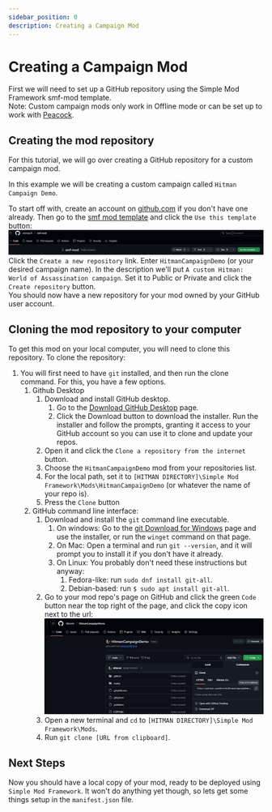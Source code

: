 ```yaml
---
sidebar_position: 0
description: Creating a Campaign Mod
---
```


# Creating a Campaign Mod

First we will need to set up a GitHub repository using the Simple Mod Framework smf-mod template.  
Note: Custom campaign mods only work in Offline mode or can be set up to work with [Peacock](https://thepeacockproject.org/).

## Creating the mod repository

For this tutorial, we will go over creating a GitHub repository for a custom campaign mod.  

In this example we will be creating a custom campaign called `Hitman Campaign Demo`.

To start off with, create an account on [github.com](https://github.com) if you don't have one already. Then go to the
[smf mod template](https://github.com/atampy25/smf-mod) and click the `Use this template` button: 
![resources/use_this_template.jpg](resources/use_this_template.jpg)  
Click the `Create a new repository` link. Enter `HitmanCampaignDemo`
(or your desired campaign name). In the description we'll put `A custom Hitman: World of Assassination campaign`. Set it
to Public or Private and click the `Create repository` button.  
You should now have a new repository for your mod owned by your GitHub user account.

## Cloning the mod repository to your computer

To get this mod on your local computer, you will need to clone this repository. To clone the repository:
1. You will first need to have `git` installed, and then run the clone command. For this, you have a few options.
   1. Github Desktop
      1. Download and install GitHub desktop.
         1. Go to the [Download GitHub Desktop](https://desktop.github.com/download/) page.
         2. Click the Download button to download the installer. Run the installer and follow the prompts, granting it access to your GitHub account so you can use it to clone and update your repos.
      2. Open it and click the `Clone a repository from the internet` button.
      3. Choose the `HitmanCampaignDemo` mod from your repositories list.
      4. For the local path, set it to `[HITMAN DIRECTORY]\Simple Mod Framework\Mods\HitmanCampaignDemo` (or whatever the name of your repo is).
      5. Press the `Clone` button
   2. GitHub command line interface:
      1. Download and install the `git` command line executable. 
         1. On windows: Go to the [git Download for Windows](https://git-scm.com/download/win) page and use the installer, or run the `winget` command on that page.
         2. On Mac: Open a terminal and run `git --version`, and it will prompt you to install it if you don't have it already.
         3. On Linux: You probably don't need these instructions but anyway:
            1. Fedora-like: run `sudo dnf install git-all`.
            2. Debian-based: run `$ sudo apt install git-all`.
      2. Go to your mod repo's page on GitHub and click the green `Code` button near the top right of the page, and click the copy icon next to the url:
         ![resources/copy_to_clipboard.jpg](resources/copy_to_clipboard.jpg)
      3. Open a new terminal and `cd` to `[HITMAN DIRECTORY]\Simple Mod Framework\Mods`.
      4. Run `git clone [URL from clipboard]`.


## Next Steps

Now you should have a local copy of your mod, ready to be deployed using `Simple Mod Framework`. It won't do anything yet though, so lets get some things setup in the `manifest.json` file.